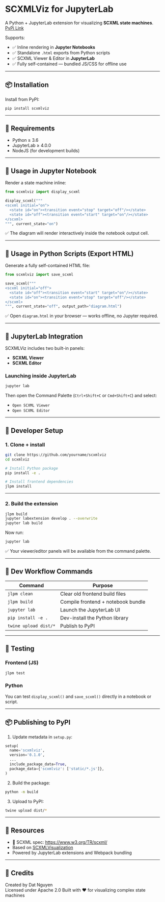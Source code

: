 # SCXMLViz for JupyterLab

A Python + JupyterLab extension for visualizing **SCXML state machines**. 
[PyPi Link](https://pypi.org/project/SCXML/0.1.0/)

Supports:

- ✅ Inline rendering in **Jupyter Notebooks**
- ✅ Standalone `.html` exports from Python scripts
- ✅ SCXML Viewer & Editor in **JupyterLab**
- ✅ Fully self-contained — bundled JS/CSS for offline use

---

## 📦 Installation

Install from PyPI:

```bash
pip install scxmlviz
```

---

## 🧰 Requirements

- Python ≥ 3.6
- JupyterLab ≥ 4.0.0
- NodeJS (for development builds)

---

## 📓 Usage in Jupyter Notebook

Render a state machine inline:

```python
from scxmlviz import display_scxml

display_scxml("""
<scxml initial="on">
  <state id="on"><transition event="stop" target="off"/></state>
  <state id="off"><transition event="start" target="on"/></state>
</scxml>
""", current_state="on")
```

✅ The diagram will render interactively inside the notebook output cell.

---

## 🐍 Usage in Python Scripts (Export HTML)

Generate a fully self-contained HTML file:

```python
from scxmlviz import save_scxml

save_scxml("""
<scxml initial="off">
  <state id="off"><transition event="start" target="on"/></state>
  <state id="on"><transition event="stop" target="off"/></state>
</scxml>
""", current_state="off", output_path="diagram.html")
```

✅ Open `diagram.html` in your browser — works offline, no Jupyter required.

---

## 🧩 JupyterLab Integration

SCXMLViz includes two built-in panels:

- **SCXML Viewer**
- **SCXML Editor**

### Launching inside JupyterLab

```bash
jupyter lab
```

Then open the Command Palette (`Ctrl+Shift+C` or `Cmd+Shift+C`) and select:

- `Open SCXML Viewer`
- `Open SCXML Editor`

---

## 🔧 Developer Setup

### 1. Clone + install

```bash
git clone https://github.com/yourname/scxmlviz
cd scxmlviz

# Install Python package
pip install -e .

# Install frontend dependencies
jlpm install
```

---

### 2. Build the extension

```bash
jlpm build
jupyter labextension develop . --overwrite
jupyter lab build
```

Now run:

```bash
jupyter lab
```

✅ Your viewer/editor panels will be available from the command palette.

---

## 🧪 Dev Workflow Commands

| Command                     | Purpose                                 |
|-----------------------------|------------------------------------------|
| `jlpm clean`                | Clear old frontend build files           |
| `jlpm build`                | Compile frontend + notebook bundle       |
| `jupyter lab`               | Launch the JupyterLab UI                 |
| `pip install -e .`          | Dev-install the Python library           |
| `twine upload dist/*`       | Publish to PyPI                          |

---

## 🧪 Testing

### Frontend (JS)

```bash
jlpm test
```

### Python

You can test `display_scxml()` and `save_scxml()` directly in a notebook or script.

---

## 📦 Publishing to PyPI

1. Update metadata in `setup.py`:

```python
setup(
  name='scxmlviz',
  version='0.1.0',
  ...
  include_package_data=True,
  package_data={'scxmlviz': ['static/*.js']},
)
```

2. Build the package:

```bash
python -m build
```

3. Upload to PyPI:

```bash
twine upload dist/*
```

---

## 🔗 Resources

- 📄 SCXML spec: https://www.w3.org/TR/scxml/
- Based on [SCXMLVisualization](https://github.com/redrede/SCXMLVisualization)
- Powered by JupyterLab extensions and Webpack bundling

---

## 🧠 Credits

Created by Dat Nguyen  
Licensed under Apache 2.0 
Built with ❤️ for visualizing complex state machines
